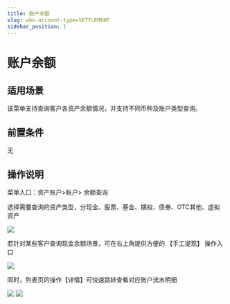 ```yaml
---
title: 账户余额
slug: wbo-account-type=SETTLEMENT
sidebar_position: 1
---
```



# 账户余额

## 适用场景

该菜单支持查询客户各资产余额情况，并支持不同币种及账户类型查询。

## 前置条件

无

## 操作说明

菜单入口：资产账户&gt;帐户&gt; 余额查询

选择需要查询的资产类型，分现金、股票、基金、期权、债券、OTC其他、虚拟资产

<img src="/assets/DWLDbnL2zob5y8xLuWEczOiKnSe.png"/>

若针对某些客户查询现金余额场景，可在右上角提供方便的 【手工提现】 操作入口

<img src="/assets/LVMpbSxOyoKvsfxECrYcB7kinif.png"/>

同时，列表页的操作【详情】可快速跳转查看对应账户流水明细

<img src="/assets/GnGjb6C2Ooa1adx6K8Lcz1UgnIe.png"/>

<img src="/assets/CTqnbEC2Co4lcnx5Il6cqzrBnsc.png"/>

